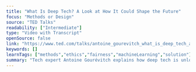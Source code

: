 ```yaml
---
title: "What Is Deep Tech? A Look at How It Could Shape the Future"
focus: "Methods or Design"
source: "TED Talks"
readability: ["Intermediate"]
type: "Video with Transcript"
openSource: false
link: "https://www.ted.com/talks/antoine_gourevitch_what_is_deep_tech_a_look_at_how_it_could_shape_the_future"
keywords: []
learnTags: ["methods","ethics","fairness","machineLearning","solution"]
summary: "Tech expert Antoine Gourévitch explains how deep tech is unlocking solutions to problems in areas such as space exploration, biology and energy in this TED Talk. "
---
```

